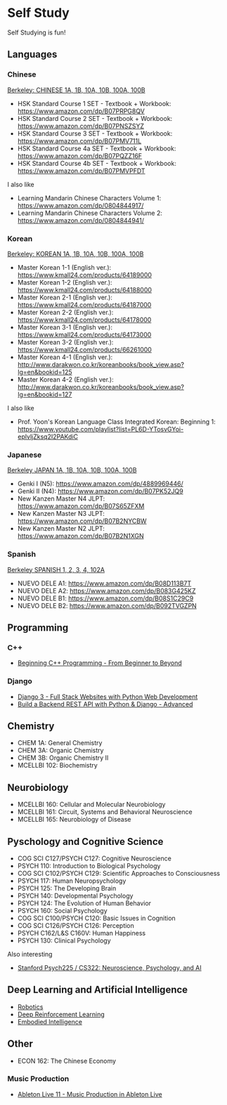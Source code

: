 # Self Study

Self Studying is fun!

## Languages

### Chinese

[Berkeley: CHINESE 1A, 1B, 10A, 10B, 100A, 100B](https://ealc.berkeley.edu/programs/undergraduate/undergraduate-requirements/chinese-requirements)

* HSK Standard Course 1 SET - Textbook + Workbook: https://www.amazon.com/dp/B07PRPG8QV
* HSK Standard Course 2 SET - Textbook + Workbook: https://www.amazon.com/dp/B07PNSZSYZ
* HSK Standard Course 3 SET - Textbook + Workbook: https://www.amazon.com/dp/B07PMV711L
* HSK Standard Course 4a SET - Textbook + Workbook: https://www.amazon.com/dp/B07PQZZ16F
* HSK Standard Course 4b SET - Textbook + Workbook: https://www.amazon.com/dp/B07PMVPFDT

I also like

* Learning Mandarin Chinese Characters Volume 1: https://www.amazon.com/dp/0804844917/
* Learning Mandarin Chinese Characters Volume 2: https://www.amazon.com/dp/0804844941/

### Korean

[Berkeley: KOREAN 1A, 1B, 10A, 10B, 100A, 100B](https://guide.berkeley.edu/undergraduate/degree-programs/korean-language/#minorrequirementstext)

* Master Korean 1-1 (English ver.): https://www.kmall24.com/products/64189000
* Master Korean 1-2 (English ver.): https://www.kmall24.com/products/64188000
* Master Korean 2-1 (English ver.): https://www.kmall24.com/products/64187000
* Master Korean 2-2 (English ver.): https://www.kmall24.com/products/64178000
* Master Korean 3-1 (English ver.): https://www.kmall24.com/products/64173000
* Master Korean 3-2 (English ver.): https://www.kmall24.com/products/66261000
* Master Korean 4-1 (English ver.): http://www.darakwon.co.kr/koreanbooks/book_view.asp?lg=en&bookid=125
* Master Korean 4-2 (English ver.): http://www.darakwon.co.kr/koreanbooks/book_view.asp?lg=en&bookid=127

I also like
* Prof. Yoon's Korean Language Class Integrated Korean: Beginning 1: https://www.youtube.com/playlist?list=PL6D-YTosvGYoi-eplvljZksq2I2PAKdiC

### Japanese

[Berkeley JAPAN 1A, 1B, 10A, 10B, 100A, 100B](https://guide.berkeley.edu/undergraduate/degree-programs/japanese-language/#minorrequirementstext)

* Genki I (N5): https://www.amazon.com/dp/4889969446/
* Genki II (N4): https://www.amazon.com/dp/B07PK52JQ9
* New Kanzen Master N4 JLPT: https://www.amazon.com/dp/B07S65ZFXM
* New Kanzen Master N3 JLPT: https://www.amazon.com/dp/B07B2NYCBW
* New Kanzen Master N2 JLPT: https://www.amazon.com/dp/B07B2N1XGN

### Spanish

[Berkeley SPANISH 1, 2, 3, 4, 102A](https://guide.berkeley.edu/undergraduate/degree-programs/spanish-portuguese/#majorrequirementstext)

* NUEVO DELE A1: https://www.amazon.com/dp/B08D113B7T
* NUEVO DELE A2: https://www.amazon.com/dp/B083G425KZ
* NUEVO DELE B1: https://www.amazon.com/dp/B08S1C29C9
* NUEVO DELE B2: https://www.amazon.com/dp/B092TVGZPN

## Programming

### C++

* [Beginning C++ Programming - From Beginner to Beyond](https://www.udemy.com/course/beginning-c-plus-plus-programming/)

### Django

* [Django 3 - Full Stack Websites with Python Web Development](https://www.udemy.com/course/django-3-make-websites-with-python-tutorial-beginner-learn-bootstrap/)
* [Build a Backend REST API with Python & Django - Advanced](https://www.udemy.com/course/django-python-advanced/)

## Chemistry

* CHEM 1A: General Chemistry
* CHEM 3A: Organic Chemistry
* CHEM 3B: Organic Chemistry II
* MCELLBI 102: Biochemistry

## Neurobiology

* MCELLBI 160: Cellular and Molecular Neurobiology
* MCELLBI 161: Circuit, Systems and Behavioral Neuroscience
* MCELLBI 165:	Neurobiology of Disease

## Pyschology and Cognitive Science

* COG SCI C127/PSYCH C127: Cognitive Neuroscience
* PSYCH 110: Introduction to Biological Psychology
* COG SCI C102/PSYCH C129: Scientific Approaches to Consciousness
* PSYCH 117: Human Neuropsychology
* PSYCH 125: The Developing Brain
* PSYCH 140: Developmental Psychology
* PSYCH 124: The Evolution of Human Behavior
* PSYCH 160: Social Psychology
* COG SCI C100/PSYCH C120: Basic Issues in Cognition
* COG SCI C126/PSYCH C126: Perception
* PSYCH C162/L&S C160V: Human Happiness
* PSYCH 130: Clinical Psychology

<!--
* PSYCH 131: Developmental Psychopathology
* PSYCH 141: Development During Infancy
* PSYCH 164: Social Cognition
-->

Also interesting
* [Stanford Psych225 / CS322: Neuroscience, Psychology, and AI](https://cs322.stanford.edu/)

## Deep Learning and Artificial Intelligence

* [Robotics](https://16-884.github.io/lectures/)
* [Deep Reinforcement Learning](https://rail.eecs.berkeley.edu/deeprlcourse-fa22/)
* [Embodied Intelligence](https://phillipi.github.io/6.882/2020/schedule.html)

## Other

* ECON 162: The Chinese Economy

### Music Production

* [Ableton Live 11 - Music Production in Ableton Live](https://www.udemy.com/course/ableton-live-11-course/)
